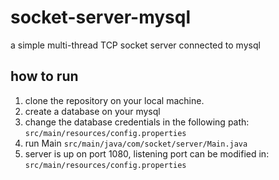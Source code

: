 # socket-server-mysql
a simple multi-thread TCP socket server connected to mysql

## how to run
1. clone the repository on your local machine. 
2. create a database on your mysql
3. change the database credentials in the following path:   
  `src/main/resources/config.properties`
4. run Main
  `src/main/java/com/socket/server/Main.java`
5. server is up on port 1080, listening port can be modified in:
  `src/main/resources/config.properties`
